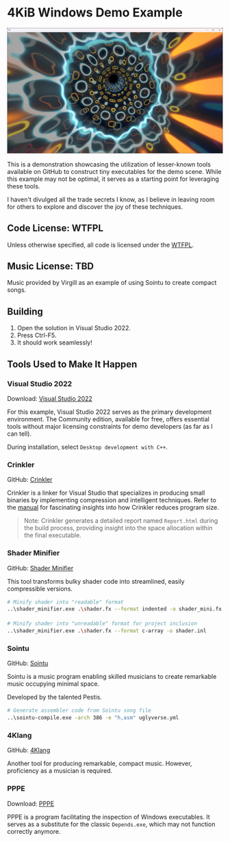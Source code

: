 # 4KiB Windows Demo Example

![The demo](images/window.jpg)

This is a demonstration showcasing the utilization of lesser-known tools available on GitHub to construct tiny executables for the demo scene. While this example may not be optimal, it serves as a starting point for leveraging these tools.

I haven't divulged all the trade secrets I know, as I believe in leaving room for others to explore and discover the joy of these techniques.

## Code License: WTFPL

Unless otherwise specified, all code is licensed under the [WTFPL](http://www.wtfpl.net/).

## Music License: TBD

Music provided by Virgill as an example of using Sointu to create compact songs.

## Building

1. Open the solution in Visual Studio 2022.
2. Press Ctrl-F5.
3. It should work seamlessly!

## Tools Used to Make It Happen

### Visual Studio 2022

Download: [Visual Studio 2022](https://visualstudio.microsoft.com/downloads/)

For this example, Visual Studio 2022 serves as the primary development environment. The Community edition, available for free, offers essential tools without major licensing constraints for demo developers (as far as I can tell).

During installation, select `Desktop development with C++`.

### Crinkler

GitHub: [Crinkler](https://github.com/runestubbe/Crinkler)

Crinkler is a linker for Visual Studio that specializes in producing small binaries by implementing compression and intelligent techniques. Refer to the [manual](https://github.com/runestubbe/Crinkler/blob/master/doc/manual.txt) for fascinating insights into how Crinkler reduces program size.

> Note: Crinkler generates a detailed report named `Report.html` during the build process, providing insight into the space allocation within the final executable.

### Shader Minifier

GitHub: [Shader Minifier](https://github.com/laurentlb/Shader_Minifier)

This tool transforms bulky shader code into streamlined, easily compressible versions.

```bash
# Minify shader into "readable" format
..\shader_minifier.exe .\shader.fx --format indented -o shader_mini.fx

# Minify shader into "unreadable" format for project inclusion
..\shader_minifier.exe .\shader.fx --format c-array -o shader.inl
```

### Sointu

GitHub: [Sointu](https://github.com/vsariola/sointu)

Sointu is a music program enabling skilled musicians to create remarkable music occupying minimal space.

Developed by the talented Pestis.

```bash
# Generate assembler code from Sointu song file
..\sointu-compile.exe -arch 386 -e "h,asm" uglyverse.yml
```

### 4Klang

GitHub: [4Klang](https://github.com/hzdgopher/4klang)

Another tool for producing remarkable, compact music. However, proficiency as a musician is required.

### PPPE

Download: [PPPE](https://www.mzrst.com/)

PPPE is a program facilitating the inspection of Windows executables. It serves as a substitute for the classic `Depends.exe`, which may not function correctly anymore.

